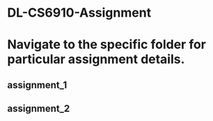 # DL-CS6910-Assignment

# Navigate to the specific folder for particular assignment details.
## assignment_1
## assignment_2
